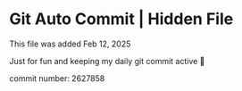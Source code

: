 # Git Auto Commit | Hidden File

This file was added Feb 12, 2025

Just for fun and keeping my daily git commit active 🤪

commit number: 2627858
